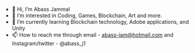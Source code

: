 - 👋 Hi, I’m Abass Jammal
- 👀 I’m interested in Coding, Games, Blockchain, Art and more.
- 🌱 I’m currently learning Blockchain technology, Adobe applications, and Unity
- 📫 How to reach me through email - abass-jam@hotmail.com and Instagram/twitter - @abass_j1

<!---
abassj1/abassj1 is a ✨ special ✨ repository because its `README.md` (this file) appears on your GitHub profile.
You can click the Preview link to take a look at your changes.
--->

